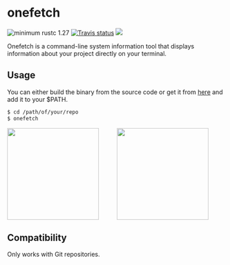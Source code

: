 # onefetch
![minimum rustc 1.27](https://img.shields.io/badge/rustc-%2B1.27-orange.svg)
[![Travis status](https://travis-ci.org/o2sh/onefetch.svg?branch=master)](https://travis-ci.org/o2sh/onefetch)
<a href="./LICENSE.md"><img src="https://img.shields.io/badge/license-MIT-blue.svg"></a>

Onefetch is a command-line system information tool that displays information about your project directly on your terminal.

## Usage

You can either build the binary from the source code or get it from [here](https://github.com/o2sh/onefetch/releases) and add it to your $PATH.

```sh
$ cd /path/of/your/repo
$ onefetch
```

<p align="center">
<img src="https://github.com/o2sh/onefetch/blob/master/assets/rust.png" align="left" height="212px">
<img src="https://github.com/o2sh/onefetch/blob/master/assets/java.png" height="212px">
</p>


## Compatibility

Only works with Git repositories.
